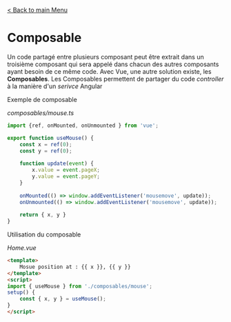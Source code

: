 [< Back to main Menu](https://github.com/gsoulie/vue-resources/blob/main/vue-index.md)    

# Composable

Un code partagé entre plusieurs composant peut être extrait dans un troisième composant qui sera appelé dans chacun des autres composants ayant besoin de ce même code. Avec Vue, une autre solution existe, les **Composables**. Les Composables permettent de partager du code *controller* à la manière d'un *serivce* Angular

Exemple de composable

*composables/mouse.ts*

````typescript
import {ref, onMounted, onUnmounted } from 'vue';

export function useMouse() {
	const x = ref(0);
	const y = ref(0);
	
	function update(event) {
		x.value = event.pageX;
		y.value = event.pageY;
	}
	
	onMounted(() => window.addEventListener('mousemove', update));
	onUnmounted(() => window.addEventListener('mousemove', update));
	
	return { x, y }
}
````

Utilisation du composable

*Home.vue*
````html
<template>
	Mosue position at : {{ x }}, {{ y }}
</template>
<script>
import { useMouse } from './composables/mouse';
setup() {
	const { x, y } = useMouse();
}
</script>
````
